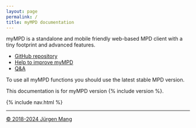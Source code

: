```yaml
---
layout: page
permalink: /
title: myMPD documentation
---
```


myMPD is a standalone and mobile friendly web-based MPD client with a tiny footprint and advanced features.

- [GitHub repository](https://github.com/jcorporation/myMPD)
- [Help to improve myMPD](https://github.com/jcorporation/myMPD/issues/167)
- [Q&A](https://github.com/jcorporation/myMPD/discussions/categories/q-a)

To use all myMPD functions you should use the latest stable MPD version.

This documentation is for myMPD version {% include version %}.

<div id="toc" class="d-none">
    {% include nav.html %}
</div>

***

<a href="https://github.com/jcorporation">&copy; 2018-2024 Jürgen Mang</a>
